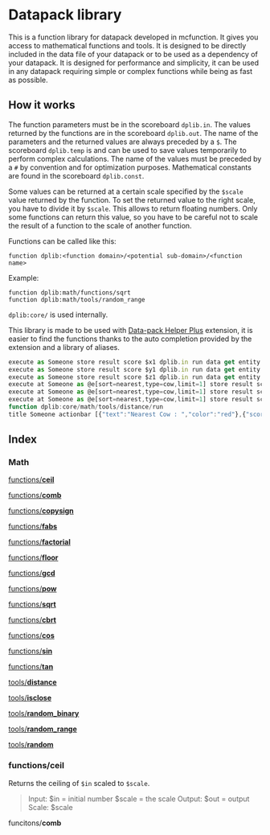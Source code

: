 # Datapack library
This is a function library for datapack developed in mcfunction. It gives you access to mathematical functions and tools. It is designed to be directly included in the data file of your datapack or to be used as a dependency of your datapack. It is designed for performance and simplicity, it can be used in any datapack requiring simple or complex functions while being as fast as possible.
## How it works
The function parameters must be in the scoreboard `dplib.in`.
The values returned by the functions are in the scoreboard `dplib.out`.
The name of the parameters and the returned values are always preceded by a `$`.
The scoreboard `dplib.temp` is and can be used to save values temporarily to perform complex calculations. The name of the values must be preceded by a `#` by convention and for optimization purposes.
Mathematical constants are found in the scoreboard `dplib.const`.

Some values can be returned at a certain scale specified by the `$scale` value returned by the function.
To set the returned value to the right scale, you have to divide it by `$scale`. This allows to return floating numbers. Only some functions can return this value, so you have to be careful not to scale the result of a function to the scale of another function.

Functions can be called like this:

```
function dplib:<function domain>/<potential sub-domain>/<function name>
```
Example:
```
function dplib:math/functions/sqrt
function dplib:math/tools/random_range
```
`dplib:core/` is used internally.

This library is made to be used with [Data-pack Helper Plus](https://marketplace.visualstudio.com/items?itemName=SPGoding.datapack-language-server) extension, it is easier to find the functions thanks to the auto completion provided by the extension and a library of aliases.

```js
execute as Someone store result score $x1 dplib.in run data get entity @s Pos[0]
execute as Someone store result score $y1 dplib.in run data get entity @s Pos[1]
execute as Someone store result score $z1 dplib.in run data get entity @s Pos[2]
execute at Someone as @e[sort=nearest,type=cow,limit=1] store result score $x2 dplib.in run data get entity @s Pos[0]
execute at Someone as @e[sort=nearest,type=cow,limit=1] store result score $y2 dplib.in run data get entity @s Pos[1]
execute at Someone as @e[sort=nearest,type=cow,limit=1] store result score $z2 dplib.in run data get entity @s Pos[2]
function dplib:core/math/tools/distance/run
title Someone actionbar [{"text":"Nearest Cow : ","color":"red"},{"score":{"name":"$out","objective":"dplib.out"},"color":"yellow"},{"text":"m","color":"yellow"}]
```
## Index
### Math
[functions/**ceil**](#functionsceil)

[functions/**comb**]()

[functions/**copysign**]()

[functions/**fabs**]()

[functions/**factorial**]()

[functions/**floor**]()

[functions/**gcd**]()

[functions/**pow**]()

[functions/**sqrt**]()

[functions/**cbrt**]()

[functions/**cos**]()

[functions/**sin**]()

[functions/**tan**]()

[tools/**distance**]()

[tools/**isclose**]()

[tools/**random_binary**]()

[tools/**random_range**]()

[tools/**random**]()

### functions/**ceil**

Returns the ceiling of `$in` scaled to `$scale`.

>Input:
>\$in = initial number
>\$scale = the scale
>Output:
>\$out = output
>Scale: \$scale

funcitons/**comb**